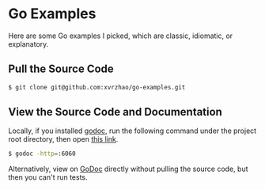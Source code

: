 # Go Examples

Here are some Go examples I picked, which are classic, idiomatic, or explanatory.

## Pull the Source Code

```bash
$ git clone git@github.com:xvrzhao/go-examples.git
```

## View the Source Code and Documentation

Locally, if you installed [godoc](https://github.com/golang/tools), run the following command under the project root directory, then open [this link](http://localhost:6060/pkg/github.com/xvrzhao/go-examples/).

```bash
$ godoc -http=:6060
```

Alternatively, view on [GoDoc](https://godoc.org/github.com/xvrzhao/go-examples) directly without pulling the source code, but then you can't run tests.